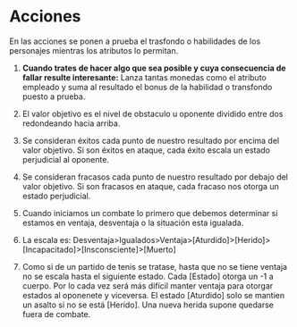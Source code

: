 
Acciones
========

En las acciones se ponen a prueba el trasfondo o habilidades de los personajes mientras los atributos lo permitan.

1. **Cuando trates de hacer algo que sea posible y cuya consecuencia de fallar resulte interesante:** Lanza tantas monedas como el atributo empleado y suma al resultado el bonus de la habilidad o transfondo puesto a prueba.

1. El valor objetivo es el nivel de obstaculo u oponente dividido entre dos redondeando hacia arriba.

1. Se consideran éxitos cada punto de nuestro resultado por encima del valor objetivo. Si son éxitos en ataque, cada éxito escala un estado perjudicial al oponente.

1. Se consideran fracasos cada punto de nuestro resultado por debajo del valor objetivo. Si son fracasos en ataque, cada fracaso nos otorga un estado perjudicial.

1. Cuando iniciamos un combate lo primero que debemos determinar si estamos en ventaja, desventaja o la situación esta igualada.

1. La escala es: Desventaja>Igualados>Ventaja>[Aturdido]>[Herido]>[Incapacitado]>[Insconsciente]>[Muerto]

1. Como si de un partido de tenis se tratase, hasta que no se tiene ventaja no se escala hasta el siguiente estado. Cada [Estado] otorga un -1 a cuerpo. Por lo cada vez será más difícil manter ventaja para otorgar estados al oponenete y viceversa. El estado [Aturdido] solo se mantien un asalto si no se está [Herido]. Una nueva herida supone quedarse fuera de combate.
